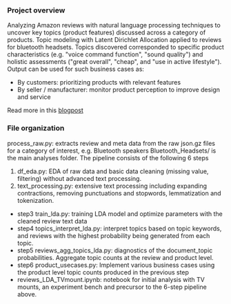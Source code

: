 ### Project overview
Analyzing Amazon reviews with natural language processing techniques to uncover key topics (product features) discussed across a category of products. Topic modeling with Latent Dirichlet Allocation applied to reviews for bluetooth headsets. Topics discovered corresponded to specific product characteristics (e.g. "voice command function", "sound quality") and holistic assessments ("great overall", "cheap", and "use in active lifestyle"). Output can be used for such business cases as:
- By customers: prioritizing products with relevant features  
- By seller / manufacturer: monitor product perception to improve design and service

Read more in this [blogpost](https://nycdatascience.com/blog/student-works/learning-category-wise-product-features-from-amazon-reviews/)

### File organization
process_raw.py: extracts review and meta data from the raw json.gz files for a category of interest, e.g. Bluetooth speakers
Bluetooth_Headsets/ is the main analyses folder. The pipeline consists of the following 6 steps  
1. df_eda.py: EDA of raw data and basic data cleaning (missing value, filtering) without advanced text processing.
2. text_processing.py: extensive text processing including expanding contractions, removing punctuations and stopwords, lemmatization and tokenization.
  - step3 train_lda.py: training LDA model and optimize parameters with the cleaned review text data
  - step4 topics_interpret_lda.py: interpret topics based on topic keywords, and reviews with the highest probability being generated from each topic. 
  - step5 reviews_agg_topics_lda.py: diagnostics of the document_topic probabilities. Aggregate topic counts at the review and product level.
  - step6 product_usecases.py: Implement various business cases using the product level topic counts produced in the previous step 
- reviews_LDA_TVmount.ipynb: notebook for initial analysis with TV mounts, an experiment bench and precursor to the 6-step pipeline above.

